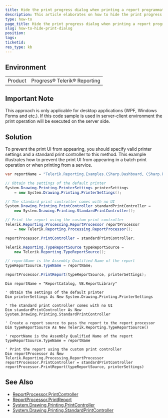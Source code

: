 ```yaml
---
title: Hide the print progress dialog when printing a report programmatically
description: This article elaborates on how to hide the print progress dialog when printing a report programmatically
type: how-to
page_title: Hide the print progress dialog when printing a report programmatically
slug: how-to-hide-print-dialog
position: 
tags: 
ticketid: 
res_type: kb
---
```


## Environment
<table>
	<tr>
		<td>Product</td>
		<td>Progress® Telerik® Reporting </td>
	</tr>
</table>

## Important Note
This approach is only applicable for desktop applications (WPF, Windows Forms and etc.). If this code sample is used in server-client environment the print operation will be executed on the server side.

## Solution

To prevent the print UI from appearing, you should specify valid printer settings and a standard print controller to this method. This example illustrates how to prevent the print UI from appearing in a batch print operation or when printing from a service.

````C#
var reportName = "Telerik.Reporting.Examples.CSharp.Dashboard, CSharp.ReportLibrary";

// Obtain the settings of the default printer
System.Drawing.Printing.PrinterSettings printerSettings
	= new System.Drawing.Printing.PrinterSettings();

// The standard print controller comes with no UI
System.Drawing.Printing.PrintController standardPrintController =
	new System.Drawing.Printing.StandardPrintController();

// Print the report using the custom print controller
Telerik.Reporting.Processing.ReportProcessor reportProcessor
	= new Telerik.Reporting.Processing.ReportProcessor();

reportProcessor.PrintController = standardPrintController;

Telerik.Reporting.TypeReportSource typeReportSource =
	new Telerik.Reporting.TypeReportSource();

// reportName is the Assembly Qualified Name of the report
typeReportSource.TypeName = reportName;

reportProcessor.PrintReport(typeReportSource, printerSettings);
````
````VB
Dim reportName = "ReportCatalog, VB.ReportLibrary"

' Obtain the settings of the default printer
Dim printerSettings As New System.Drawing.Printing.PrinterSettings

' The standard print controller comes with no UI
Dim standardPrintController As New System.Drawing.Printing.StandardPrintController

' Create a report source to pass the report to the report processor
Dim typeReportSource As New Telerik.Reporting.TypeReportSource()

' reportName is the Assembly Qualified Name of the report
typeReportSource.TypeName = reportName

' Print the report using the custom print controller
Dim reportProcessor As New Telerik.Reporting.Processing.ReportProcessor
reportProcessor.PrintController = standardPrintController
reportProcessor.PrintReport(typeReportSource, printerSettings)
````

## See Also

* [ReportProcessor.PrintController](/api/telerik.reporting.processing.reportprocessor.html#collapsible-Telerik_Reporting_Processing_ReportProcessor_PrintController)
* [ReportProcessor.PrintReport](/api/telerik.reporting.processing.reportprocessor.html#collapsible-Telerik_Reporting_Processing_ReportProcessor_PrintReport_Telerik_Reporting_ReportSource_System_Drawing_Printing_PrinterSettings_)
* [System.Drawing.Printing.PrintController](http://msdn2.microsoft.com/en-us/library/bffaf7th)
* [System.Drawing.Printing.StandardPrintController](http://msdn2.microsoft.com/en-us/library/xsy01e55)
